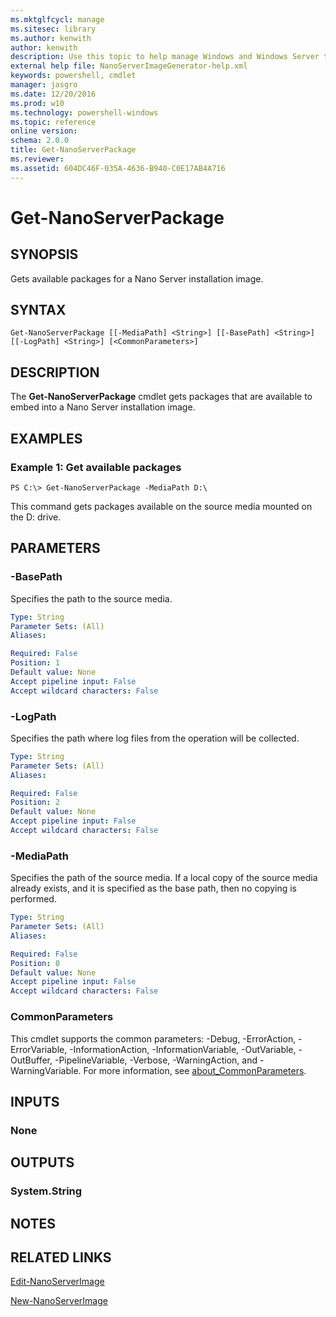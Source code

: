 ```yaml
---
ms.mktglfcycl: manage
ms.sitesec: library
ms.author: kenwith
author: kenwith
description: Use this topic to help manage Windows and Windows Server technologies with Windows PowerShell.
external help file: NanoServerImageGenerator-help.xml
keywords: powershell, cmdlet
manager: jasgro
ms.date: 12/20/2016
ms.prod: w10
ms.technology: powershell-windows
ms.topic: reference
online version: 
schema: 2.0.0
title: Get-NanoServerPackage
ms.reviewer:
ms.assetid: 604DC46F-035A-4636-B940-C0E17AB4A716
---
```


# Get-NanoServerPackage

## SYNOPSIS
Gets available packages for a Nano Server installation image.

## SYNTAX

```
Get-NanoServerPackage [[-MediaPath] <String>] [[-BasePath] <String>] [[-LogPath] <String>] [<CommonParameters>]
```

## DESCRIPTION
The **Get-NanoServerPackage** cmdlet gets packages that are available to embed into a Nano Server installation image.

## EXAMPLES

### Example 1: Get available packages
```
PS C:\> Get-NanoServerPackage -MediaPath D:\
```

This command gets packages available on the source media mounted on the D: drive.

## PARAMETERS

### -BasePath
Specifies the path to the source media.

```yaml
Type: String
Parameter Sets: (All)
Aliases: 

Required: False
Position: 1
Default value: None
Accept pipeline input: False
Accept wildcard characters: False
```

### -LogPath
Specifies the path where log files from the operation will be collected.

```yaml
Type: String
Parameter Sets: (All)
Aliases: 

Required: False
Position: 2
Default value: None
Accept pipeline input: False
Accept wildcard characters: False
```

### -MediaPath
Specifies the path of the source media.
If a local copy of the source media already exists, and it is specified as the base path, then no copying is performed.

```yaml
Type: String
Parameter Sets: (All)
Aliases: 

Required: False
Position: 0
Default value: None
Accept pipeline input: False
Accept wildcard characters: False
```

### CommonParameters
This cmdlet supports the common parameters: -Debug, -ErrorAction, -ErrorVariable, -InformationAction, -InformationVariable, -OutVariable, -OutBuffer, -PipelineVariable, -Verbose, -WarningAction, and -WarningVariable. For more information, see [about_CommonParameters](http://go.microsoft.com/fwlink/?LinkID=113216).

## INPUTS

### None

## OUTPUTS
### System.String

## NOTES

## RELATED LINKS

[Edit-NanoServerImage](./Edit-NanoServerImage.md)

[New-NanoServerImage](./New-NanoServerImage.md)

